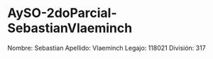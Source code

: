 # AySO-2doParcial-SebastianVlaeminch

Nombre: Sebastian
Apellido: Vlaeminch
Legajo: 118021
División: 317
